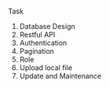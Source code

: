 Task
1.	Database Design
2.	Restful API
3.	Authentication
4.	Pagination
5.	Role
6.	Upload local file
7.	Update and Maintenance
